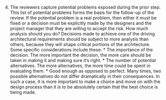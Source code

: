 4.  The reviewers capture potential problems exposed during the prior step. This list of potential problems forms the basis for the follow-up of the review. If the potential problem is a real problem, then either it must be fixed or a decision must be explicitly made by the designers and the project manager that they are willing to accept the risk. How much analysis should you do? Decisions made to achieve one of the driving architectural requirements should be subject to more analysis than others, because they will shape critical portions of the architecture. Some specific considerations include these: *  The importance of the decision. The more important the decision, the more care should be taken in making it and making sure it’s right. *  The number of potential alternatives. The more alternatives, the more time could be spent in evaluating them. *  Good enough as opposed to perfect. Many times, two possible alternatives do not differ dramatically in their consequences. In such a case, it is more important to make a choice and move on with the design process than it is to be absolutely certain that the best choice is being made.